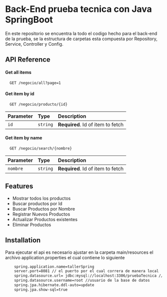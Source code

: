 
# Back-End prueba tecnica con Java SpringBoot

En este repositorio se encuentra la todo el codigo hecho para el back-end de la prueba, se la estructura de carpetas esta compuesta por Repository, Service, Controller y Config.



## API Reference

#### Get all items

```http
  GET /negocio/all?page=1
```

#### Get item by id

```http
  GET /negocio/producto/{id}
```

| Parameter | Type     | Description                       |
| :-------- | :------- | :-------------------------------- |
| `id`      | `string` | **Required**. Id of item to fetch |

#### Get item by name

```http
  GET /negocio/search/{nombre}
```

| Parameter | Type     | Description                       |
| :-------- | :------- | :-------------------------------- |
| `nombre`      | `string` | **Required**. Id of item to fetch |


## Features

- Mostrar todos los productos
- Buscar productos por Id
- Buscar Productos por Nombre
- Registrar Nuevos Productos
- Actualizar Productos existentes
- Eliminar Productos



## Installation

Para ejecutar el api es necesario ajustar en la carpeta main/resources el archivo application.properties el cual contiene lo siguiente 

```bash
    spring.application.name=tallerSpring
    server.port=8081 // el puerto por el cual correra de manera local
    spring.datasource.url= jdbc:mysql://localhost:3306/pruebaTecnica // el puerto y nombre de la base de datos la cual esta corriendo de manera local gracias a XAMPP
    spring.datasource.username=root //usuario de la base de datos
    spring.jpa.hibernate.ddl-auto=update
    spring.jpa.show-sql=true
```
    
